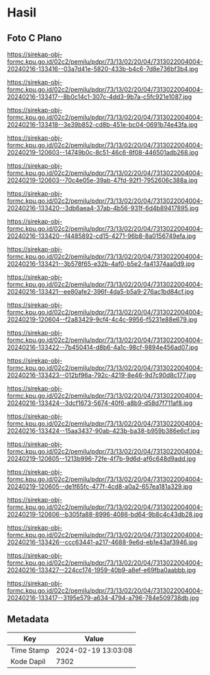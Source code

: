 # Hasil

## Foto C Plano

https://sirekap-obj-formc.kpu.go.id/02c2/pemilu/pdpr/73/13/02/20/04/7313022004004-20240216-133416--03a7d41e-5820-433b-b4c6-7d8e736bf3b4.jpg

https://sirekap-obj-formc.kpu.go.id/02c2/pemilu/pdpr/73/13/02/20/04/7313022004004-20240216-133417--8b0c14c1-307c-4dd3-9b7a-c5fc921e1087.jpg

https://sirekap-obj-formc.kpu.go.id/02c2/pemilu/pdpr/73/13/02/20/04/7313022004004-20240216-133418--3e39b852-cd8b-451e-bc04-0691b74e43fa.jpg

https://sirekap-obj-formc.kpu.go.id/02c2/pemilu/pdpr/73/13/02/20/04/7313022004004-20240219-120603--14749b0c-8c51-46c6-8f08-446501adb268.jpg

https://sirekap-obj-formc.kpu.go.id/02c2/pemilu/pdpr/73/13/02/20/04/7313022004004-20240219-120603--70c4e05e-39ab-47fd-92f1-7952606c388a.jpg

https://sirekap-obj-formc.kpu.go.id/02c2/pemilu/pdpr/73/13/02/20/04/7313022004004-20240216-133420--3db6aea4-37ab-4b56-931f-6d4b89417895.jpg

https://sirekap-obj-formc.kpu.go.id/02c2/pemilu/pdpr/73/13/02/20/04/7313022004004-20240216-133420--f4485892-cd15-4271-96b8-8a0156749efa.jpg

https://sirekap-obj-formc.kpu.go.id/02c2/pemilu/pdpr/73/13/02/20/04/7313022004004-20240216-133421--3b578f65-e32b-4af0-b5e2-fa41374aa0d9.jpg

https://sirekap-obj-formc.kpu.go.id/02c2/pemilu/pdpr/73/13/02/20/04/7313022004004-20240216-133421--ee80afe2-396f-4da5-b5a9-276ac1bd84cf.jpg

https://sirekap-obj-formc.kpu.go.id/02c2/pemilu/pdpr/73/13/02/20/04/7313022004004-20240219-120604--f2a83429-9cf4-4c4c-9956-f5231e88e679.jpg

https://sirekap-obj-formc.kpu.go.id/02c2/pemilu/pdpr/73/13/02/20/04/7313022004004-20240216-133422--7b450414-d8b6-4a1c-98cf-9894e456ad07.jpg

https://sirekap-obj-formc.kpu.go.id/02c2/pemilu/pdpr/73/13/02/20/04/7313022004004-20240216-133423--012bf96a-792c-4219-8e46-9d7c90d8c177.jpg

https://sirekap-obj-formc.kpu.go.id/02c2/pemilu/pdpr/73/13/02/20/04/7313022004004-20240216-133424--3dcf1673-5674-40f6-a8b9-d58d7f711af8.jpg

https://sirekap-obj-formc.kpu.go.id/02c2/pemilu/pdpr/73/13/02/20/04/7313022004004-20240216-133424--15aa3437-90ab-423b-ba38-b959b386e6cf.jpg

https://sirekap-obj-formc.kpu.go.id/02c2/pemilu/pdpr/73/13/02/20/04/7313022004004-20240219-120605--1213b996-72fe-4f7b-9d6d-af6c648d9add.jpg

https://sirekap-obj-formc.kpu.go.id/02c2/pemilu/pdpr/73/13/02/20/04/7313022004004-20240219-120605--de1f65fc-477f-4cd8-a0a2-657ea181a329.jpg

https://sirekap-obj-formc.kpu.go.id/02c2/pemilu/pdpr/73/13/02/20/04/7313022004004-20240219-120606--b305fa88-8996-4086-bd64-9b8c4c43db28.jpg

https://sirekap-obj-formc.kpu.go.id/02c2/pemilu/pdpr/73/13/02/20/04/7313022004004-20240216-133426--ccc63441-a217-4688-9e6d-eb1e43af3946.jpg

https://sirekap-obj-formc.kpu.go.id/02c2/pemilu/pdpr/73/13/02/20/04/7313022004004-20240216-133427--224cc174-1959-40b9-a8ef-e69fba0aabbb.jpg

https://sirekap-obj-formc.kpu.go.id/02c2/pemilu/pdpr/73/13/02/20/04/7313022004004-20240216-133417--3195e579-a634-4794-a796-784e509738db.jpg


## Metadata

| Key        | Value               |
| ---------- | ------------------- |
| Time Stamp | 2024-02-19 13:03:08 |
| Kode Dapil | 7302                |



